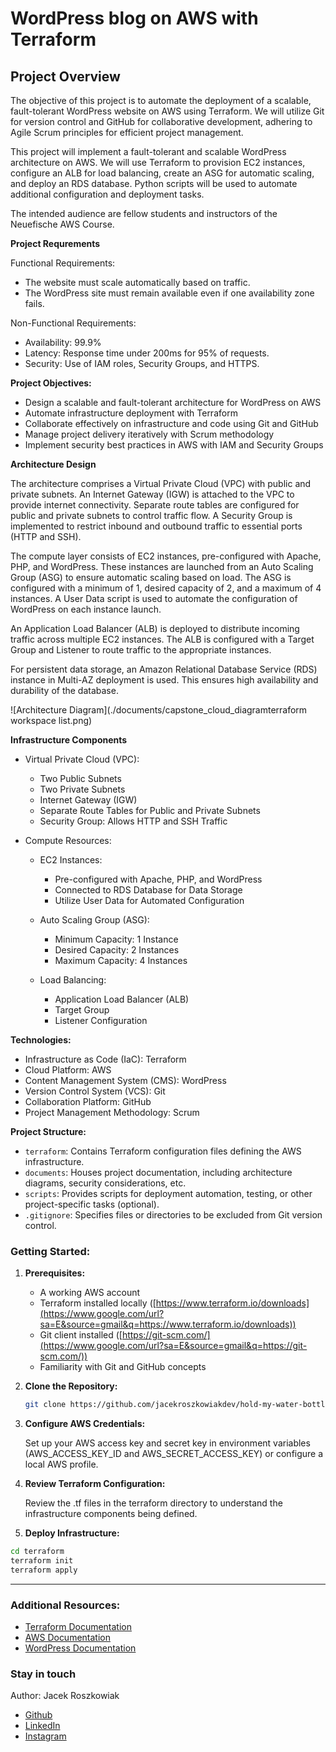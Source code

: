 # WordPress blog on AWS with Terraform

## Project Overview

The objective of this project is to automate the deployment of a scalable, fault-tolerant WordPress website on AWS using Terraform. We will utilize Git for version control and GitHub for collaborative development, adhering to Agile Scrum principles for efficient project management.

This project will implement a fault-tolerant and scalable WordPress architecture on AWS. We will use Terraform to provision EC2 instances, configure an ALB for load balancing, create an ASG for automatic scaling, and deploy an RDS database. Python scripts will be used to automate additional configuration and deployment tasks.

The intended audience are fellow students and instructors of the Neuefische AWS Course.

**Project Requrements**

Functional Requirements:

-   The website must scale automatically based on traffic.
-   The WordPress site must remain available even if one availability zone fails.

Non-Functional Requirements:

-   Availability: 99.9%
-   Latency: Response time under 200ms for 95% of requests.
-   Security: Use of IAM roles, Security Groups, and HTTPS.

**Project Objectives:**

-   Design a scalable and fault-tolerant architecture for WordPress on AWS
-   Automate infrastructure deployment with Terraform
-   Collaborate effectively on infrastructure and code using Git and GitHub
-   Manage project delivery iteratively with Scrum methodology
-   Implement security best practices in AWS with IAM and Security Groups

**Architecture Design**

The architecture comprises a Virtual Private Cloud (VPC) with public and private subnets. An Internet Gateway (IGW) is attached to the VPC to provide internet connectivity. Separate route tables are configured for public and private subnets to control traffic flow. A Security Group is implemented to restrict inbound and outbound traffic to essential ports (HTTP and SSH).

The compute layer consists of EC2 instances, pre-configured with Apache, PHP, and WordPress. These instances are launched from an Auto Scaling Group (ASG) to ensure automatic scaling based on load. The ASG is configured with a minimum of 1, desired capacity of 2, and a maximum of 4 instances. A User Data script is used to automate the configuration of WordPress on each instance launch.

An Application Load Balancer (ALB) is deployed to distribute incoming traffic across multiple EC2 instances. The ALB is configured with a Target Group and Listener to route traffic to the appropriate instances.

For persistent data storage, an Amazon Relational Database Service (RDS) instance in Multi-AZ deployment is used. This ensures high availability and durability of the database.

![Architecture Diagram](./documents/capstone_cloud_diagramterraform workspace list.png)

**Infrastructure Components**

-   Virtual Private Cloud (VPC):

    -   Two Public Subnets
    -   Two Private Subnets
    -   Internet Gateway (IGW)
    -   Separate Route Tables for Public and Private Subnets
    -   Security Group: Allows HTTP and SSH Traffic

-   Compute Resources:

    -   EC2 Instances:

        -   Pre-configured with Apache, PHP, and WordPress
        -   Connected to RDS Database for Data Storage
        -   Utilize User Data for Automated Configuration

    -   Auto Scaling Group (ASG):

        -   Minimum Capacity: 1 Instance
        -   Desired Capacity: 2 Instances
        -   Maximum Capacity: 4 Instances

    -   Load Balancing:

        -   Application Load Balancer (ALB)
        -   Target Group
        -   Listener Configuration

**Technologies:**

-   Infrastructure as Code (IaC): Terraform
-   Cloud Platform: AWS
-   Content Management System (CMS): WordPress
-   Version Control System (VCS): Git
-   Collaboration Platform: GitHub
-   Project Management Methodology: Scrum

**Project Structure:**

-   `terraform`: Contains Terraform configuration files defining the AWS infrastructure.
-   `documents`: Houses project documentation, including architecture diagrams, security considerations, etc.
-   `scripts`: Provides scripts for deployment automation, testing, or other project-specific tasks (optional).
-   `.gitignore`: Specifies files or directories to be excluded from Git version control.

### Getting Started:

1. **Prerequisites:**

    - A working AWS account
    - Terraform installed locally ([https://www.terraform.io/downloads](https://www.google.com/url?sa=E&source=gmail&q=https://www.terraform.io/downloads))
    - Git client installed ([https://git-scm.com/](https://www.google.com/url?sa=E&source=gmail&q=https://git-scm.com/))
    - Familiarity with Git and GitHub concepts

2. **Clone the Repository:**

    ```bash
    git clone https://github.com/jacekroszkowiakdev/hold-my-water-bottle-blog.git
    ```

3. **Configure AWS Credentials:**

    Set up your AWS access key and secret key in environment variables (AWS_ACCESS_KEY_ID and AWS_SECRET_ACCESS_KEY) or configure a local AWS profile.

4. **Review Terraform Configuration:**

    Review the .tf files in the terraform directory to understand the infrastructure components being defined.

5. **Deploy Infrastructure:**

```bash
cd terraform
terraform init
terraform apply
```

---

### Additional Resources:

-   [Terraform Documentation](https://www.terraform.io/docs/)
-   [AWS Documentation](https://docs.aws.amazon.com/)
-   [WordPress Documentation](https://codex.wordpress.org/)

### Stay in touch

Author: Jacek Roszkowiak

-   [Github](https://github.com/jacekroszkowiakdev)
-   [LinkedIn](https://www.linkedin.com/in/jacekroszkowiak/)
-   [Instagram](https://www.instagram.com/jroszko/)
